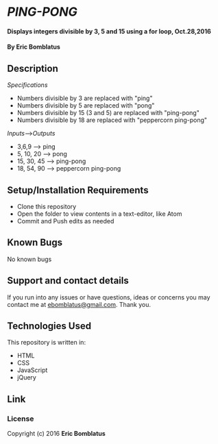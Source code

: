 # _PING-PONG_

#### Displays integers divisible by 3, 5 and 15 using a for loop, Oct.28,2016

#### **By Eric Bomblatus**

## Description

_Specifications_
* Numbers divisible by 3 are replaced with "ping"
* Numbers divisible by 5 are replaced with "pong"
* Numbers divisible by 15 (3 and 5) are replaced with "ping-pong"
* Numbers divisible by 18 are replaced with "peppercorn ping-pong"

_Inputs_-->_Outputs_
* 3,6,9 --> ping
* 5, 10, 20 --> pong
* 15, 30, 45 --> ping-pong
* 18, 54, 90 --> peppercorn ping-pong

## Setup/Installation Requirements
* Clone this repository
* Open the folder to view contents in a text-editor, like Atom
* Commit and Push edits as needed

## Known Bugs

No known bugs

## Support and contact details

If you run into any issues or have questions, ideas or concerns you may contact me at ebomblatus@gmail.com. Thank you.

## Technologies Used

This repository is written in:

* HTML
* CSS
* JavaScript
* jQuery

## Link

### License

Copyright (c) 2016 **Eric Bomblatus**
